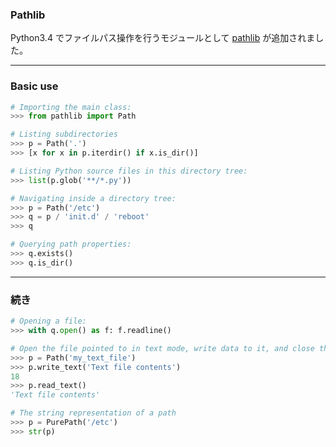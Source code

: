 ### Pathlib

Python3.4 でファイルパス操作を行うモジュールとして [pathlib](https://docs.python.org/3.6/library/pathlib.html#module-pathlib) が追加されました。

---

### Basic use

```python
# Importing the main class:
>>> from pathlib import Path
```

```python
# Listing subdirectories
>>> p = Path('.')
>>> [x for x in p.iterdir() if x.is_dir()]
```

```python
# Listing Python source files in this directory tree:
>>> list(p.glob('**/*.py'))
```

```python
# Navigating inside a directory tree:
>>> p = Path('/etc')
>>> q = p / 'init.d' / 'reboot'
>>> q
```

```python
# Querying path properties:
>>> q.exists()
>>> q.is_dir()
```

---

### 続き

```python
# Opening a file:
>>> with q.open() as f: f.readline()
```

```python
# Open the file pointed to in text mode, write data to it, and close the file:
>>> p = Path('my_text_file')
>>> p.write_text('Text file contents')
18
>>> p.read_text()
'Text file contents'
```

```python
# The string representation of a path
>>> p = PurePath('/etc')
>>> str(p)
```
